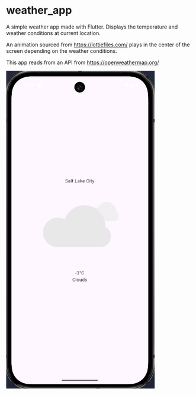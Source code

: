 # weather_app

A simple weather app made with Flutter. Displays the temperature and weather conditions at current location.

An animation sourced from https://lottiefiles.com/ plays in the center of the screen depending on the weather conditions.

This app reads from an API from https://openweathermap.org/

![App screen](https://github.com/daffodyl/weather_app/blob/master/appScreen.png?raw=true)
